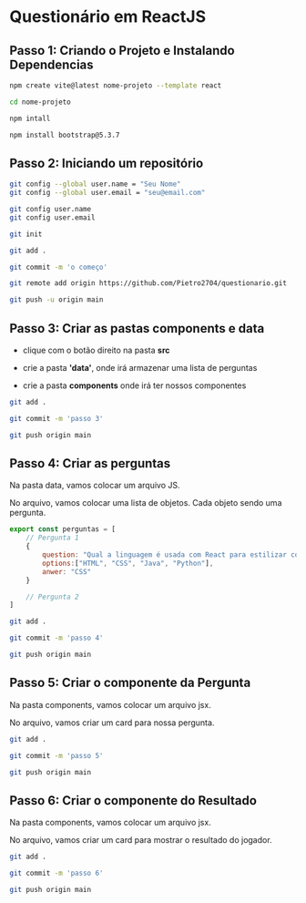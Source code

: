 # Questionário em ReactJS

## Passo 1: Criando o Projeto e Instalando Dependencias

```bash
npm create vite@latest nome-projeto --template react
```

```bash
cd nome-projeto
```

```bash
npm intall
```

```bash
npm install bootstrap@5.3.7
```

## Passo 2: Iniciando um repositório

```bash
git config --global user.name = "Seu Nome"
git config --global user.email = "seu@email.com"
```

```bash
git config user.name
git config user.email
```

```bash
git init
```

```bash
git add .
```

```bash
git commit -m 'o começo'
```

```bash
git remote add origin https://github.com/Pietro2704/questionario.git
```

```bash
git push -u origin main
```

## Passo 3: Criar as pastas components e data

- clique com o botão direito na pasta **src** 

- crie a pasta **'data'**, onde irá armazenar uma lista de perguntas

- crie a pasta **components** onde irá ter nossos componentes

```bash
git add .
```

```bash
git commit -m 'passo 3'
```

```bash
git push origin main
```

## Passo 4: Criar as perguntas

Na pasta data, vamos colocar um arquivo JS.

No arquivo, vamos colocar uma lista de objetos. Cada objeto sendo uma pergunta.

```javascript
export const perguntas = [
    // Pergunta 1
    {
        question: "Qual a linguagem é usada com React para estilizar componentes?",
        options:["HTML", "CSS", "Java", "Python"],
        anwer: "CSS"
    }

    // Pergunta 2
]
```

```bash
git add .
```

```bash
git commit -m 'passo 4'
```

```bash
git push origin main
```

## Passo 5: Criar o componente da Pergunta

Na pasta components, vamos colocar um arquivo jsx.

No arquivo, vamos criar um card para nossa pergunta.

```bash
git add .
```

```bash
git commit -m 'passo 5'
```

```bash
git push origin main
```

## Passo 6: Criar o componente do Resultado

Na pasta components, vamos colocar um arquivo jsx.

No arquivo, vamos criar um card para mostrar o resultado do jogador.

```bash
git add .
```

```bash
git commit -m 'passo 6'
```

```bash
git push origin main
```
